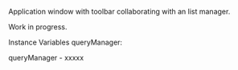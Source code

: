 Application window with toolbar collaborating with an list manager.

Work in progress.

Instance Variables
	queryManager:		<Object>

queryManager
	- xxxxx
	